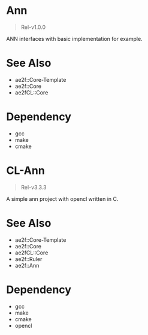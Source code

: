 # Ann
> Rel-v1.0.0

ANN interfaces with basic implementation for example.

# See Also
- ae2f::Core-Template
- ae2f::Core
- ae2fCL::Core

# Dependency
- gcc
- make
- cmake

# CL-Ann
> Rel-v3.3.3

A simple ann project with opencl written in C.

# See Also
- ae2f::Core-Template
- ae2f::Core
- ae2fCL::Core
- ae2f::Ruler
- ae2f::Ann

# Dependency
- gcc
- make
- cmake
- opencl
